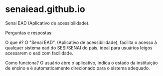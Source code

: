 # senaiead.github.io
Senai EAD (Aplicativo de acessibilidade).


Perguntas e respostas:

O que é?
O "Senai EAD", (Aplicativo de acessibilidade), facilita o acesso à qualquer sistema ead do SESI/SENAI do país, ideal para usuários leigos acessarem o ead com facilidade.

Como funciona?
O usuário abre o aplicativo, indica o estado da instituição de ensino e é automaticamente direcionado para o sistema adequado.
